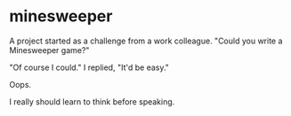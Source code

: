 # minesweeper

A project started as a challenge from a work colleague.
"Could you write a Minesweeper game?"

"Of course I could." I replied, "It'd be easy."

Oops.

I really should learn to think before speaking.
